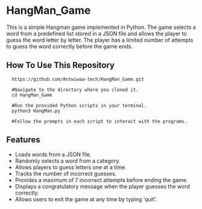 # HangMan_Game
This is a simple Hangman game implemented in Python. The game selects a word from a predefined list stored in a JSON file and allows the player to guess the word letter by letter. The player has a limited number of attempts to guess the word correctly before the game ends.

## How To Use This Repository
```#Clone the repository to your local machine.
  https://github.com/Antwiwaa-tech/HangMan_Game.git

  #Navigate to the directory where you cloned it.
  cd HangMan_Game

  #Run the provided Python scripts in your terminal.
  python3 HangMan.py

  #Follow the prompts in each script to interact with the programs.
  ```

## Features
- Loads words from a JSON file.
- Randomly selects a word from a category.
- Allows players to guess letters one at a time.
- Tracks the number of incorrect guesses.
- Provides a maximum of 7 incorrect attempts before ending the game.
- Displays a congratulatory message when the player guesses the word correctly.
- Allows users to exit the game at any time by typing 'quit'.

